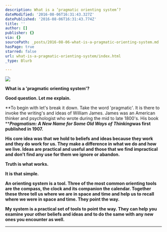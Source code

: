 ```yaml
---
description: What is a ‘pragmatic orienting system’?
dateModified: '2016-08-06T16:31:43.327Z'
datePublished: '2016-08-06T16:31:43.774Z'
title: ''
author: []
publisher: {}
via: {}
sourcePath: _posts/2016-08-06-what-is-a-pragmatic-orienting-system.md
hasPage: true
starred: false
url: what-is-a-pragmatic-orienting-system/index.html
_type: Blurb

---
```

![](https://the-grid-user-content.s3-us-west-2.amazonaws.com/cd8178a6-b472-480a-91af-9fa1e3979034.jpg)

**What is a 'pragmatic orienting system'?**

**Good question. Let me explain.**

**To begin with let's break it down. Take the word 'pragmatic'. It is there to invoke the writing's and ideas of William James. James was an American thinker and psychologist who wrote during the mid to late 1800's. His book **_**Pragmatism: A New Name for Some Old Ways of Thinking**_**was first published in 1907\.**

**His core idea was that we hold to beliefs and ideas because they work and they do work for us. They make a difference in what we do and how we live. Ideas are practical and useful and those that we find impractical and don't find any use for them we ignore or abandon.**

**Truth is what works.**

**It is that simple.**

**An orienting system is a tool. Three of the most common orienting tools are the compass, the clock and its companion the calendar. Together these three tell us where we are in space and time and help us to recall where we were in space and time. They point the way.**

**My system is a practical set of tools to point the way. They can help you examine your other beliefs and ideas and to do the same with any new ones you encounter as well.**

****